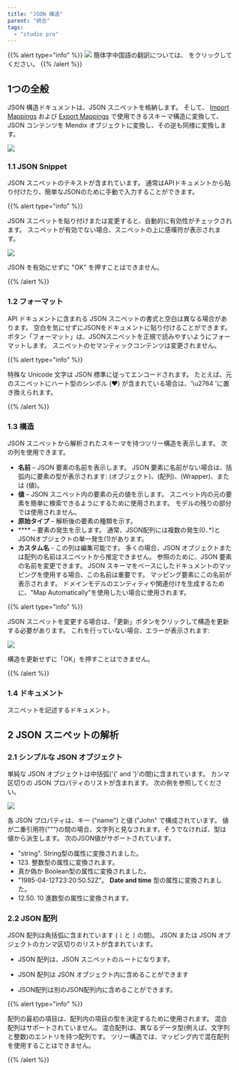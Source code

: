 ```yaml
---
title: "JSON 構造"
parent: "統合"
tags:
  - "studio pro"
---
```


{{% alert type="info" %}}
<img src="attachments/chinese-translation/china.png" style="display: inline-block; margin: 0" /> 簡体字中国語の翻訳については、 [<unk> <unk> <unk>](https://cdn.mendix.tencent-cloud.com/documentation/refguide8/json-structures.pdf) をクリックしてください。
{{% /alert %}}

## 1つの全般

JSON 構造ドキュメントは、JSON スニペットを格納します。 そして、 [Import Mappings](import-mappings) および [Export Mappings](export-mappings) で使用できるスキーマ構造に変換して、JSON コンテンツを Mendix オブジェクトに変換し、その逆も同様に変換します。

![](attachments/18450089/19398772.png)

### 1.1 JSON Snippet

JSON スニペットのテキストが含まれています。 通常はAPIドキュメントから貼り付けたり、簡単なJSONのために手動で入力することができます。

{{% alert type="info" %}}

JSON スニペットを貼り付けまたは変更すると、自動的に有効性がチェックされます。 スニペットが有効でない場合、スニペットの上に感嘆符が表示されます。

![](attachments/18450089/19398781.png)

JSON を有効にせずに "OK" を押すことはできません。

{{% /alert %}}

### 1.2 フォーマット

API ドキュメントに含まれる JSON スニペットの書式と空白は異なる場合があります。 空白を気にせずにJSONをドキュメントに貼り付けることができます。 ボタン「フォーマット」は、JSONスニペットを正規で読みやすいようにフォーマットします。 スニペットのセマンティックコンテンツは変更されません。

{{% alert type="info" %}}

特殊な Unicode 文字は JSON 標準に従ってエンコードされます。 たとえば、元のスニペットにハート型のシンボル (❤️) が含まれている場合は、'\u2764 'に置き換えられます。

{{% /alert %}}

### 1.3 構造

JSON スニペットから解析されたスキーマを持つツリー構造を表示します。 次の列を使用できます。

* **名前** – JSON 要素の名前を表示します。 JSON 要素に名前がない場合は、括弧内に要素の型が表示されます: (オブジェクト)、(配列)、(Wrapper)、または (値)。
* **値** – JSON スニペット内の要素の元の値を示します。 スニペット内の元の要素を簡単に検索できるようにするために使用されます。 モデルの残りの部分では使用されません。
* **原始タイプ** – 解析後の要素の種類を示す。
* **** – 要素の発生を示します。 通常、JSON配列には複数の発生(0..*)とJSONオブジェクトの単一発生(1)があります。
* **カスタム名** - この列は編集可能です。 多くの場合、JSON オブジェクトまたは配列の名前はスニペットから推定できません。 参照のために、JSON 要素の名前を変更できます。 JSON スキーマをベースにしたドキュメントのマッピングを使用する場合、この名前は重要です。 マッピング要素にこの名前が表示されます。 ドメインモデルのエンティティや関連付けを生成するために、"Map Automatically"を使用したい場合に使用されます。

{{% alert type="info" %}}

JSON スニペットを変更する場合は、「更新」ボタンをクリックして構造を更新する必要があります。 これを行っていない場合、エラーが表示されます:

![](attachments/18450089/19399140.png)

構造を更新せずに「OK」を押すことはできません。

{{% /alert %}}

### 1.4 ドキュメント

スニペットを記述するドキュメント。

## 2 JSON スニペットの解析

### 2.1 シンプルな JSON オブジェクト

単純な JSON オブジェクトは中括弧('{' and '}'の間)に含まれています。 カンマ区切りの JSON プロパティのリストが含まれます。 次の例を参照してください。

![](attachments/18450089/19398772.png)

各 JSON プロパティは、キー ("name") と値 ("John" で構成されています。 値が二重引用符(""")の間の場合、文字列と見なされます。そうでなければ、型は値から派生します。 次のJSON値がサポートされています。

*   "string". String型の属性に変換されました。
*   123\. 整数型の属性に変換されます。
*   真か偽か Boolean型の属性に変換されました。
*   "1985-04-12T23:20:50.52Z"。 **Date and time** 型の属性に変換されました。
*   12.50\. 10 進数型の属性に変換されます。

### 2.2 JSON 配列

JSON 配列は角括弧に含まれています ( `[` と `]` の間)。 JSON または JSON オブジェクトのカンマ区切りのリストが含まれています。

*   JSON 配列は、JSON スニペットのルートになります。

*   JSON 配列は JSON オブジェクト内に含めることができます

*   JSON配列は別のJSON配列内に含めることができます。

{{% alert type="info" %}}

配列の最初の項目は、配列内の項目の型を決定するために使用されます。 混合配列はサポートされていません。 混合配列は、異なるデータ型(例えば、文字列と整数)のエントリを持つ配列です。 ツリー構造では、マッピング内で混在配列を使用することはできません。

{{% /alert %}}

